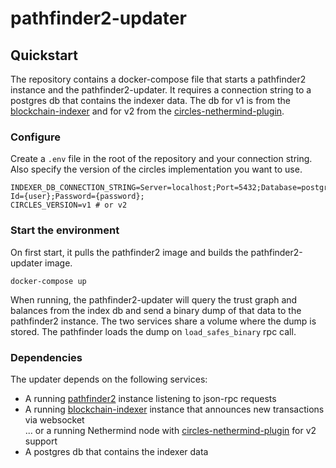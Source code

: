 # pathfinder2-updater

## Quickstart

The repository contains a docker-compose file that starts a pathfinder2 instance and the pathfinder2-updater.
It requires a connection string to a postgres db that contains the indexer data.
The db for v1 is from the [blockchain-indexer](https://github.com/CirclesUBI/blockchain-indexer) and for v2 from
the [circles-nethermind-plugin](https://github.com/CirclesUBI/circles-nethermind-plugin).

### Configure

Create a `.env` file in the root of the repository and your connection string.
Also specify the version of the circles implementation you want to use.

```
INDEXER_DB_CONNECTION_STRING=Server=localhost;Port=5432;Database=postgres;User Id={user};Password={password};
CIRCLES_VERSION=v1 # or v2
```

### Start the environment

On first start, it pulls the pathfinder2 image and builds the pathfinder2-updater image.

```shell
docker-compose up
```

When running, the pathfinder2-updater will query the trust graph and balances from the index db and send
a binary dump of that data to the pathfinder2 instance. The two services share a volume where the dump is stored.
The pathfinder loads the dump on `load_safes_binary` rpc call.

### Dependencies

The updater depends on the following services:

* A running [pathfinder2](https://github.com/chriseth/pathfinder2#using-the-server) instance listening to json-rpc requests
* A running [blockchain-indexer](https://github.com/circlesland/blockchain-indexer) instance that announces new transactions via websocket  
  ... or a running Nethermind node with [circles-nethermind-plugin](https://github.com/CirclesUBI/circles-nethermind-plugin) for v2 support
* A postgres db that contains the indexer data
